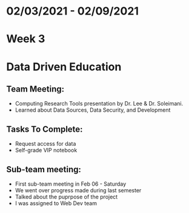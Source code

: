 # 02/03/2021 - 02/09/2021
# Week 3
# Data Driven Education

## Team Meeting:
  - Computing Research Tools presentation by Dr. Lee & Dr. Soleimani. 
  - Learned about Data Sources, Data Security, and Development
  
## Tasks To Complete:
  - Request access for data
  - Self-grade VIP notebook

  
## Sub-team meeting:
  - First sub-team meeting in Feb 06 - Saturday
  - We went over progress made during last semester
  - Talked about the puprpose of the project
  - I was assigned to Web Dev team
